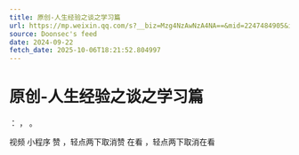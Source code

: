 ```yaml
---
title: 原创-人生经验之谈之学习篇
url: https://mp.weixin.qq.com/s?__biz=Mzg4NzAwNzA4NA==&mid=2247484905&idx=1&sn=2404fb4f987b922d9595aa780254bc9b
source: Doonsec's feed
date: 2024-09-22
fetch_date: 2025-10-06T18:21:52.804997
---
```


# 原创-人生经验之谈之学习篇

：
，
。

视频
小程序
赞
，轻点两下取消赞
在看
，轻点两下取消在看